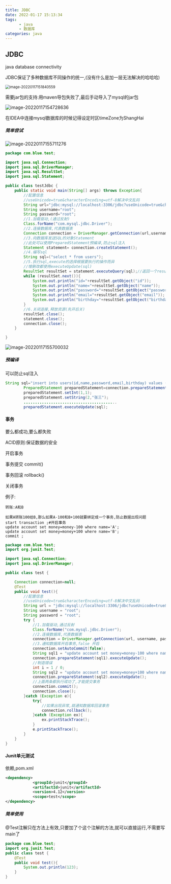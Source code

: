 ```yaml
---
title: JDBC
date: 2022-01-17 15:13:34
tags:
      - java
      - 数据库
categories: java
---
```


## JDBC	

java database connectivity

JDBC保证了多种数据库不同操作的统一,(没有什么是加一层无法解决的哈哈哈)

<img src="https://blue-satchel.oss-cn-chengdu.aliyuncs.com/img/image-20220117151840559.png" alt="image-20220117151840559" style="zoom:80%;" />

需要jar包的支持:用maven导包失败了,最后手动导入了mysql的jar包

![image-20220117154728636](https://blue-satchel.oss-cn-chengdu.aliyuncs.com/img/image-20220117154728636.png)



在IDEA中连接mysql数据库的时候记得设定时区timeZone为ShangHai

##### 简单尝试

![image-20220117155711276](https://blue-satchel.oss-cn-chengdu.aliyuncs.com/img/image-20220117155711276.png)

```java
package com.blue.test;

import java.sql.Connection;
import java.sql.DriverManager;
import java.sql.ResultSet;
import java.sql.Statement;

public class testJdbc {
    public static void main(String[] args) throws Exception{
        //配置信息
        //useUnicode=true&characterEncoding=utf-8解决中文乱码
        String url="jdbc:mysql://localhost:3306/jdbc?useUnicode=true&characterEncoding=utf-8";
        String username="root";
        String password="root";
        //1.加载驱动,(通过反射)
        Class.forName("com.mysql.jdbc.Driver");
        //2.连接数据库,代表数据表
        Connection connection = DriverManager.getConnection(url,username,password);
        //3.向数据库发送SQL的对象Statement
        //此处可以使用PreparedStatement预编译,防止sql注入
        Statement statement= connection.createStatement();
        //4.编写sql
        String sql=("select * from users");
        //5.执行sql,execute的选择根据要执行的操作而异
        //增删改都使用executeUpdate(sql)
        ResultSet resultSet = statement.executeQuery(sql);//返回一个resultSet
        while (resultSet.next()){
            System.out.println("id="+resultSet.getObject("id"));
            System.out.println("name="+resultSet.getObject("name"));
            System.out.println("password="+resultSet.getObject("password"));
            System.out.println("email="+resultSet.getObject("email"));
            System.out.println("birthday="+resultSet.getObject("birthday"));
        }
        //6.关闭连接,释放资源(先开后关)
        resultSet.close();
        statement.close();
        connection.close();
    }

}

```

![image-20220117155700032](https://blue-satchel.oss-cn-chengdu.aliyuncs.com/img/image-20220117155700032.png)

##### 预编译

可以防止sql注入

```java
String sql="insert into users(id,name,password,email,birthday) values (?,?,?,?,?)";
        PreparedStatement preparedStatement=connection.prepareStatement(sql);
        preparedStatement.setInt(1,1);
        preparedStatement.setString(2,"张三");
		.........................................
        preparedStatement.executeUpdate(sql);
```

#### 事务

要么都成功,要么都失败

ACID原则:保证数据的安全

开启事务

事务提交	commit()

事务回滚	rollback()

关闭事务

例子:

```
转账:A和B

如果A转账100给B,那么如果A-100和B+100就要绑定成一个事务,防止数据出现问题
start transaction ;#开启事务
update account set money=money-100 where name='A';
update account set money=money+100 where name='B';
commit ;
```

```java
package com.blue.test;
import org.junit.Test;

import java.sql.Connection;
import java.sql.DriverManager;

public class test {

    Connection connection=null;
    @Test
    public void test(){
        //配置信息
        //useUnicode=true&characterEncoding=utf-8解决中文乱码
        String url = "jdbc:mysql://localhost:3306/jdbc?useUnicode=true&characterEncoding=utf-8";
        String username = "root";
        String password = "root";
        try {
            //1.加载驱动,通过反射
            Class.forName("com.mysql.jdbc.Driver");
            //2.连接数据库,代表数据表
            connection = DriverManager.getConnection(url, username, password);
            //3.通知数据库开启事务,false 开启
            connection.setAutoCommit(false);
            String sql1 = "update account set money=money-100 where name='A'";
            connection.prepareStatement(sql1).executeUpdate();
            //制造错误
            int i = 1 / 0;
            String sql2 = "update account set money=money+100 where name='B'";
            connection.prepareStatement(sql2).executeUpdate();
            //上面两条都执行成功了,才能提交事务
            connection.commit();
            connection.close();
        }catch (Exception e){
            try{
                //如果出现异常,就通知数据库回滚事务
                connection.rollback();
            }catch (Exception ex){
                ex.printStackTrace();
            }
            e.printStackTrace();
        }
    }
}

```



#### Junit单元测试

依赖,pom.xml

```xml
<dependency>
            <groupId>junit</groupId>
            <artifactId>junit</artifactId>
            <version>4.12</version>
            <scope>test</scope>
</dependency>
```

##### 简单使用

@Test注解只在方法上有效,只要加了个这个注解的方法,就可以直接运行,不需要写main了

```java
package com.blue.test;
import org.junit.Test;
public class test {
    @Test
    public void test(){
        System.out.println(123);
    }
}
```


